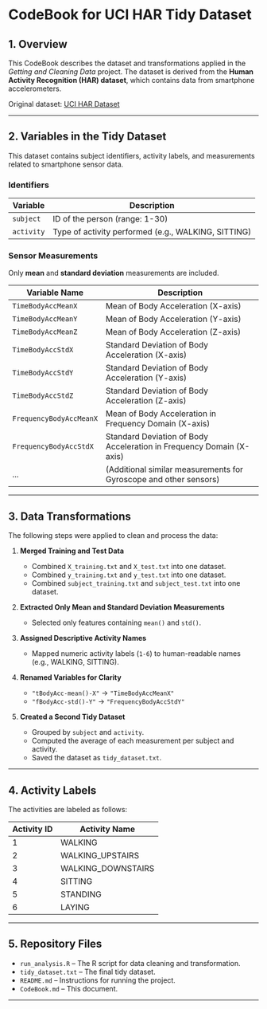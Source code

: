 # CodeBook for UCI HAR Tidy Dataset  

## 1. Overview  
This CodeBook describes the dataset and transformations applied in the *Getting and Cleaning Data* project. The dataset is derived from the **Human Activity Recognition (HAR) dataset**, which contains data from smartphone accelerometers.  

Original dataset: [UCI HAR Dataset](http://archive.ics.uci.edu/ml/datasets/Human+Activity+Recognition+Using+Smartphones)  

---

## 2. Variables in the Tidy Dataset  
This dataset contains subject identifiers, activity labels, and measurements related to smartphone sensor data.  

### **Identifiers**  
| Variable | Description |
|----------|-------------|
| `subject` | ID of the person (range: 1-30) |
| `activity` | Type of activity performed (e.g., WALKING, SITTING) |

### **Sensor Measurements**  
Only **mean** and **standard deviation** measurements are included.  

| Variable Name | Description |
|--------------|-------------|
| `TimeBodyAccMeanX` | Mean of Body Acceleration (X-axis) |
| `TimeBodyAccMeanY` | Mean of Body Acceleration (Y-axis) |
| `TimeBodyAccMeanZ` | Mean of Body Acceleration (Z-axis) |
| `TimeBodyAccStdX` | Standard Deviation of Body Acceleration (X-axis) |
| `TimeBodyAccStdY` | Standard Deviation of Body Acceleration (Y-axis) |
| `TimeBodyAccStdZ` | Standard Deviation of Body Acceleration (Z-axis) |
| `FrequencyBodyAccMeanX` | Mean of Body Acceleration in Frequency Domain (X-axis) |
| `FrequencyBodyAccStdX` | Standard Deviation of Body Acceleration in Frequency Domain (X-axis) |
| ... | (Additional similar measurements for Gyroscope and other sensors) |

---

## 3. Data Transformations  
The following steps were applied to clean and process the data:  

1. **Merged Training and Test Data**  
   - Combined `X_training.txt` and `X_test.txt` into one dataset.  
   - Combined `y_training.txt` and `y_test.txt` into one dataset.  
   - Combined `subject_training.txt` and `subject_test.txt` into one dataset.  

2. **Extracted Only Mean and Standard Deviation Measurements**  
   - Selected only features containing `mean()` and `std()`.

3. **Assigned Descriptive Activity Names**  
   - Mapped numeric activity labels (`1-6`) to human-readable names (e.g., WALKING, SITTING).  

4. **Renamed Variables for Clarity**  
   - `"tBodyAcc-mean()-X"` → `"TimeBodyAccMeanX"`  
   - `"fBodyAcc-std()-Y"` → `"FrequencyBodyAccStdY"`  

5. **Created a Second Tidy Dataset**  
   - Grouped by `subject` and `activity`.  
   - Computed the average of each measurement per subject and activity.  
   - Saved the dataset as `tidy_dataset.txt`.

---

## 4. Activity Labels  
The activities are labeled as follows:  

| Activity ID | Activity Name |
|------------|--------------|
| 1 | WALKING |
| 2 | WALKING_UPSTAIRS |
| 3 | WALKING_DOWNSTAIRS |
| 4 | SITTING |
| 5 | STANDING |
| 6 | LAYING |

---

## 5. Repository Files  
- `run_analysis.R` – The R script for data cleaning and transformation.  
- `tidy_dataset.txt` – The final tidy dataset.  
- `README.md` – Instructions for running the project.  
- `CodeBook.md` – This document.  

---

